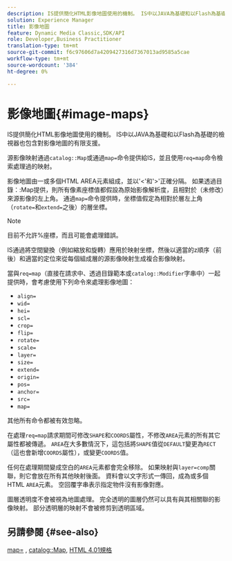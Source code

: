 ```yaml
---
description: IS提供簡化HTML影像地圖使用的機制。 IS中以JAVA為基礎和以Flash為基礎的檢視器也包含對影像地圖的有限支援。
solution: Experience Manager
title: 影像地圖
feature: Dynamic Media Classic,SDK/API
role: Developer,Business Practitioner
translation-type: tm+mt
source-git-commit: f6c97606d7a4209427316d7367013ad9585a5cae
workflow-type: tm+mt
source-wordcount: '384'
ht-degree: 0%

---
```



# 影像地圖{#image-maps}

IS提供簡化HTML影像地圖使用的機制。 IS中以JAVA為基礎和以Flash為基礎的檢視器也包含對影像地圖的有限支援。

源影像映射通過`catalog::Map`或通過`map=`命令提供給IS，並且使用`req=map`命令檢索處理過的映射。

影像地圖由一或多個HTML AREA元素組成，並以&#39;&lt;&#39;和&#39;>&#39;正確分隔。 如果透過目錄：:Map提供，則所有像素座標值都假設為原始影像解析度，且相對於（未修改）來源影像的左上角。 通過`map=`命令提供時，坐標值假定為相對於層左上角（`rotate=`和`extend=`之後）的層坐標。

>[!NOTE]
>
>目前不允許%座標，而且可能會處理錯誤。

IS通過將空間變換（例如縮放和旋轉）應用於映射坐標，然後以適當的z順序（前後）和適當的定位來從每個組成層的源影像映射生成複合影像映射。

當與`req=map`（直接在請求中、透過目錄範本或`catalog::Modifier`字串中）一起提供時，會考慮使用下列命令來處理影像地圖：

* `align=`
* `wid=`
* `hei=`
* `scl=`
* `crop=`
* `flip=`
* `rotate=`
* `scale=`
* `layer=`
* `size=`
* `extend=`
* `origin=`
* `pos=`
* `anchor=`
* `src=`
* `map=`

其他所有命令都被有效忽略。

在處理`req=map`請求期間可修改`SHAPE`和`COORDS`屬性，不修改`AREA`元素的所有其它屬性都被傳遞。 `AREA`在大多數情況下，這包括將`SHAPE`值從`DEFAULT`變更為`RECT`（這也會新增`COORDS`屬性），或變更`COORDS`值。

任何在處理期間變成空白的`AREA`元素都會完全移除。 如果映射與`layer=comp`關聯，則它會放在所有其他映射後面。 資料會以文字形式一傳回，成為或多個HTML `AREA`元素。 空回覆字串表示指定物件沒有影像對應。

圖層透明度不會被視為地圖處理。 完全透明的圖層仍然可以具有與其相關聯的影像映射。 部分透明層的映射不會被修剪到透明區域。

## 另請參閱 {#see-also}

[map=](../../../../../is-api/http-ref/image-serving-api-ref/c-http-protocol-reference/c-command-reference/r-map.md#reference-8f96545f196b4b7caa616e15c2363f06) , [catalog::Map](/help/aem-is-ir-api/is-api/image-catalog/image-serving-api-ref/c-image-catalog-reference/c-image-svg-data-reference/c-image-data-reference/r-map-cat.md), [HTML 4.01規格](http://www.w3.org/TR/html401/)
